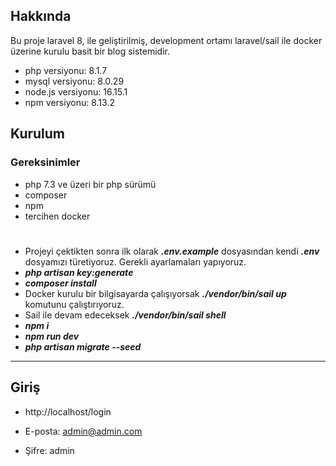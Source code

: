 ## Hakkında

Bu proje laravel 8, ile geliştirilmiş, development ortamı laravel/sail ile docker üzerine kurulu basit bir blog sistemidir.

* php versiyonu: 8.1.7
* mysql versiyonu: 8.0.29
* node.js versiyonu: 16.15.1
* npm versiyonu: 8.13.2

## Kurulum
### Gereksinimler
* php 7.3 ve üzeri bir php sürümü
* composer
* npm
* tercihen docker

#
* Projeyi çektikten sonra ilk olarak ***.env.example*** dosyasından kendi ***.env*** dosyamızı türetiyoruz. Gerekli ayarlamaları yapıyoruz.
* ***php artisan key:generate***
* ***composer install***
* Docker kurulu bir bilgisayarda çalışıyorsak ***./vendor/bin/sail up*** komutunu çalıştırıyoruz.
* Sail ile devam edeceksek ***./vendor/bin/sail shell***
* ***npm i***
* ***npm run dev***
* ***php artisan migrate --seed***

***
## Giriş
* http://localhost/login

* E-posta: admin@admin.com
* Şifre: admin
